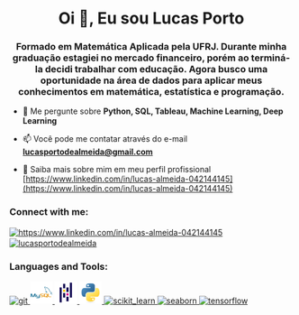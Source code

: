 <h1 align="center">Oi 👋, Eu sou Lucas Porto</h1>
<h3 align="center">Formado em Matemática Aplicada pela UFRJ. Durante minha graduação estagiei no mercado financeiro, porém ao terminá-la decidi trabalhar com educação. Agora busco uma oportunidade na área de dados para aplicar meus conhecimentos em matemática, estatística e programação.</h3>

- 💬 Me pergunte sobre **Python, SQL, Tableau, Machine Learning, Deep Learning**

- 📫 Você pode me contatar através do e-mail **lucasportodealmeida@gmail.com**

- 📄 Saiba mais sobre mim em meu perfil profissional [https://www.linkedin.com/in/lucas-almeida-042144145](https://www.linkedin.com/in/lucas-almeida-042144145)

<h3 align="left">Connect with me:</h3>
<p align="left">
<a href="https://linkedin.com/in/https://www.linkedin.com/in/lucas-almeida-042144145" target="blank"><img align="center" src="https://raw.githubusercontent.com/rahuldkjain/github-profile-readme-generator/master/src/images/icons/Social/linked-in-alt.svg" alt="https://www.linkedin.com/in/lucas-almeida-042144145" height="30" width="40" /></a>
<a href="https://kaggle.com/lucasportodealmeida" target="blank"><img align="center" src="https://raw.githubusercontent.com/rahuldkjain/github-profile-readme-generator/master/src/images/icons/Social/kaggle.svg" alt="lucasportodealmeida" height="30" width="40" /></a>
</p>

<h3 align="left">Languages and Tools:</h3>
<p align="left"> <a href="https://git-scm.com/" target="_blank" rel="noreferrer"> <img src="https://www.vectorlogo.zone/logos/git-scm/git-scm-icon.svg" alt="git" width="40" height="40"/> </a> <a href="https://www.mysql.com/" target="_blank" rel="noreferrer"> <img src="https://raw.githubusercontent.com/devicons/devicon/master/icons/mysql/mysql-original-wordmark.svg" alt="mysql" width="40" height="40"/> </a> <a href="https://pandas.pydata.org/" target="_blank" rel="noreferrer"> <img src="https://raw.githubusercontent.com/devicons/devicon/2ae2a900d2f041da66e950e4d48052658d850630/icons/pandas/pandas-original.svg" alt="pandas" width="40" height="40"/> </a> <a href="https://www.python.org" target="_blank" rel="noreferrer"> <img src="https://raw.githubusercontent.com/devicons/devicon/master/icons/python/python-original.svg" alt="python" width="40" height="40"/> </a> <a href="https://scikit-learn.org/" target="_blank" rel="noreferrer"> <img src="https://upload.wikimedia.org/wikipedia/commons/0/05/Scikit_learn_logo_small.svg" alt="scikit_learn" width="40" height="40"/> </a> <a href="https://seaborn.pydata.org/" target="_blank" rel="noreferrer"> <img src="https://seaborn.pydata.org/_images/logo-mark-lightbg.svg" alt="seaborn" width="40" height="40"/> </a> <a href="https://www.tensorflow.org" target="_blank" rel="noreferrer"> <img src="https://www.vectorlogo.zone/logos/tensorflow/tensorflow-icon.svg" alt="tensorflow" width="40" height="40"/> </a> </p>

<!---
- 👋 Hi, I’m @LucasPorto2
- 👀 I’m interested in Data Science
- 🌱 I’m currently learning Machine Learning
- 💞️ I’m looking to collaborate on Data Science Projects
- 📫 How to reach me ...


LucasPorto2/LucasPorto2 is a ✨ special ✨ repository because its `README.md` (this file) appears on your GitHub profile.
You can click the Preview link to take a look at your changes.
--->
